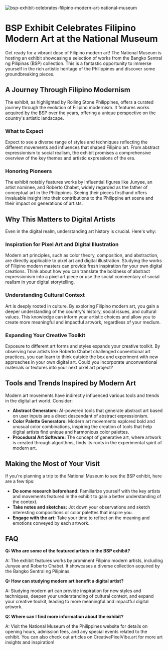 ![bsp-exhibit-celebrates-filipino-modern-art-national-museum](https://images.pexels.com/photos/2372978/pexels-photo-2372978.jpeg?auto=compress&cs=tinysrgb&fit=crop&h=627&w=1200)

# BSP Exhibit Celebrates Filipino Modern Art at the National Museum

Get ready for a vibrant dose of Filipino modern art! The National Museum is hosting an exhibit showcasing a selection of works from the Bangko Sentral ng Pilipinas (BSP) collection. This is a fantastic opportunity to immerse yourself in the rich artistic heritage of the Philippines and discover some groundbreaking pieces.

## A Journey Through Filipino Modernism

The exhibit, as highlighted by Rolling Stone Philippines, offers a curated journey through the evolution of Filipino modernism. It features works acquired by the BSP over the years, offering a unique perspective on the country's artistic landscape.

### What to Expect

Expect to see a diverse range of styles and techniques reflecting the different movements and influences that shaped Filipino art. From abstract expressionism to social realism, the exhibit promises a comprehensive overview of the key themes and artistic expressions of the era.

### Honoring Pioneers

The exhibit notably features works by influential figures like Junyee, an artist nominee, and Roberto Chabet, widely regarded as the father of conceptual art in the Philippines. Seeing their pieces firsthand offers invaluable insight into their contributions to the Philippine art scene and their impact on generations of artists.

## Why This Matters to Digital Artists

Even in the digital realm, understanding art history is crucial. Here's why:

### Inspiration for Pixel Art and Digital Illustration

Modern art principles, such as color theory, composition, and abstraction, are directly applicable to pixel art and digital illustration. Studying the works of Filipino modern masters can provide fresh inspiration for your own digital creations. Think about how you can translate the boldness of abstract expressionism into a pixel art piece or use the social commentary of social realism in your digital storytelling.

### Understanding Cultural Context

Art is deeply rooted in culture. By exploring Filipino modern art, you gain a deeper understanding of the country's history, social issues, and cultural values. This knowledge can inform your artistic choices and allow you to create more meaningful and impactful artwork, regardless of your medium.

### Expanding Your Creative Toolkit

Exposure to different art forms and styles expands your creative toolkit. By observing how artists like Roberto Chabet challenged conventional art practices, you can learn to think outside the box and experiment with new approaches in your own digital art. Could you incorporate unconventional materials or textures into your next pixel art project?

## Tools and Trends Inspired by Modern Art

Modern art movements have indirectly influenced various tools and trends in the digital art world. Consider:

*   **Abstract Generators:** AI-powered tools that generate abstract art based on user inputs are a direct descendant of abstract expressionism.
*   **Color Palette Generators:** Modern art movements explored bold and unusual color combinations, inspiring the creation of tools that help digital artists find unique and harmonious color palettes.
*   **Procedural Art Software:** The concept of generative art, where artwork is created through algorithms, finds its roots in the experimental spirit of modern art.

## Making the Most of Your Visit

If you're planning a trip to the National Museum to see the BSP exhibit, here are a few tips:

*   **Do some research beforehand:** Familiarize yourself with the key artists and movements featured in the exhibit to gain a better understanding of the context.
*   **Take notes and sketches:** Jot down your observations and sketch interesting compositions or color palettes that inspire you.
*   **Engage with the art:** Take your time to reflect on the meaning and emotions conveyed by each artwork.

## FAQ

**Q: Who are some of the featured artists in the BSP exhibit?**

A: The exhibit features works by prominent Filipino modern artists, including Junyee and Roberto Chabet. It showcases a diverse collection acquired by the Bangko Sentral ng Pilipinas.

**Q: How can studying modern art benefit a digital artist?**

A: Studying modern art can provide inspiration for new styles and techniques, deepen your understanding of cultural context, and expand your creative toolkit, leading to more meaningful and impactful digital artwork.

**Q: Where can I find more information about the exhibit?**

A: Visit the National Museum of the Philippines website for details on opening hours, admission fees, and any special events related to the exhibit. You can also check out articles on CreativePixelVibe.art for more art insights and inspiration!
